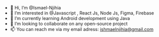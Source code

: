 - 👋 Hi, I’m @Ismael-Njihia
- 👀 I’m interested in @Javascript , React Js, Node Js, Figma, Firebase
- 🌱 I’m currently learning Android development using Java
- 💞️ I’m looking to collaborate on any open-source project
- 📫 You can reach me via my email adress: ishmaelnjihia@gmail.com

<!---
Ismael-Njihia/Ismael-Njihia is a ✨ special ✨ repository because its `README.md` (this file) appears on your GitHub profile.
You can click the Preview link to take a look at your changes.
--->





